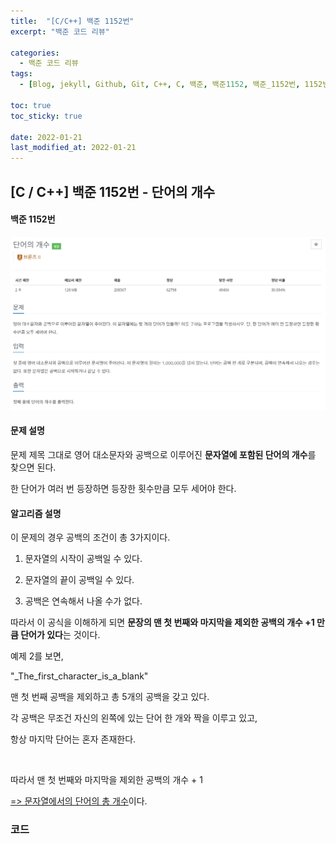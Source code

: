 ```yaml
---
title:  "[C/C++] 백준 1152번"
excerpt: "백준 코드 리뷰"

categories:
  - 백준 코드 리뷰
tags:
  - [Blog, jekyll, Github, Git, C++, C, 백준, 백준1152, 백준_1152번, 1152번, c++_1152번]

toc: true
toc_sticky: true
 
date: 2022-01-21
last_modified_at: 2022-01-21
---
```


## [C / C++] 백준 1152번 - 단어의 개수

#### 백준 1152번



![1152](../images/2021-01-21.posting/1152.PNG)



#### 문제 설명

문제 제목 그대로 영어 대소문자와 공백으로 이루어진 **문자열에 포함된 단어의 개수**를 찾으면 된다. 

한 단어가 여러 번 등장하면 등장한 횟수만큼 모두 세어야 한다.



#### 알고리즘 설명

이 문제의 경우 공백의 조건이 총 3가지이다.

1. 문자열의 시작이 공백일 수 있다.

2. 문자열의 끝이 공백일 수 있다.

3. 공백은 연속해서 나올 수가 없다.

따라서 이 공식을 이해하게 되면 **문장의 맨 첫 번째와 마지막을 제외한 공백의 개수 +1 만큼 단어가 있다**는 것이다.



예제 2를 보면,

"_The_first_character_is_a_blank"

맨 첫 번째 공백을 제외하고 총 5개의 공백을 갖고 있다.

각 공백은 무조건 자신의 왼쪽에 있는 단어 한 개와 짝을 이루고 있고, 

항상 마지막 단어는 혼자 존재한다.

​    

따라서 맨 첫 번째와 마지막을 제외한 공백의 개수 + 1 

<u>=> 문자열에서의 단어의 총 개수</u>이다.

### 코드 

<script src="https://gist.github.com/2hyunjinn/70c6d25cce3b60216767a6763d84bf0f.js"></script>

